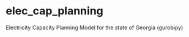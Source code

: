 elec_cap_planning
=================

Electricity Capacity Planning Model for the state of Georgia (gurobipy)
